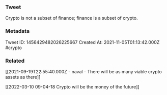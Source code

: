 ### Tweet
Crypto is not a subset of finance; finance is a subset of crypto.

### Metadata
Tweet ID: 1456429482026225667
Created At: 2021-11-05T01:13:42.000Z
#crypto

### Related
[[2021-09-19T22:55:40.000Z - naval - There will be as many viable crypto assets as there]]

[[2022-03-10 09-04-18 Crypto will be the money of the future]]